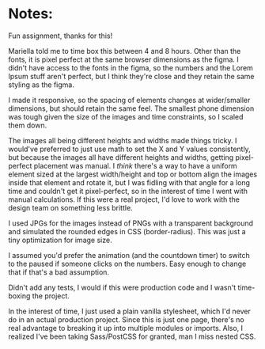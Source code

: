 # Notes:

Fun assignment, thanks for this!

Mariella told me to time box this between 4 and 8 hours. Other than the fonts, it is pixel perfect at the same browser dimensions as the figma. I didn't have access to the fonts in the figma, so the numbers and the Lorem Ipsum stuff aren't perfect, but I think they're close and they retain the same styling as the figma.

I made it responsive, so the spacing of elements changes at wider/smaller dimensions, but should retain the same feel. The smallest phone dimension was tough given the size of the images and time constraints, so I scaled them down.

The images all being different heights and widths made things tricky. I would've preferred to just use math to set the X and Y values consistently, but because the images all have different heights and widths, getting pixel-perfect placement was manual. I _think_ there's a way to have a uniform element sized at the largest width/height and top or bottom align the images inside that element and rotate it, but I was fidling with that angle for a long time and couldn't get it pixel-perfect, so in the interest of time I went with manual calculations. If this were a real project, I'd love to work with the design team on something less brittle.

I used JPGs for the images instead of PNGs with a transparent background and simulated the rounded edges in CSS (border-radius). This was just a tiny optimization for image size.

I assumed you'd prefer the animation (and the countdown timer) to switch to the paused if someone clicks on the numbers. Easy enough to change that if that's a bad assumption.

Didn't add any tests, I would if this were production code and I wasn't time-boxing the project.

In the interest of time, I just used a plain vanilla stylesheet, which I'd never do in an actual production project. Since this is just one page, there's no real advantage to breaking it up into multiple modules or imports. Also, I realized I've been taking Sass/PostCSS for granted, man I miss nested CSS.

